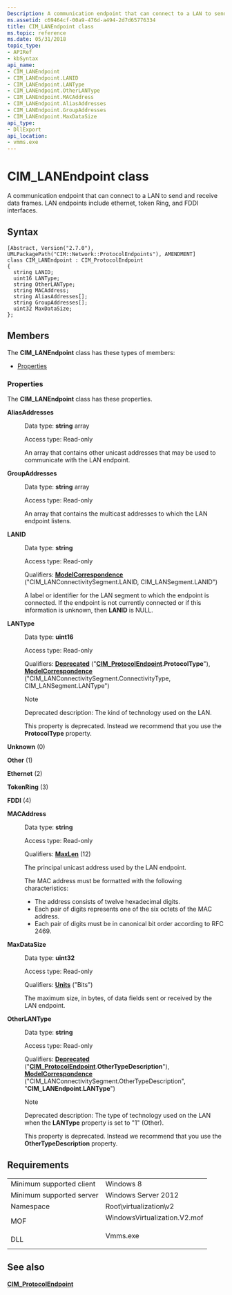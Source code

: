 ```yaml
---
Description: A communication endpoint that can connect to a LAN to send and receive data frames. LAN endpoints include ethernet, token Ring, and FDDI interfaces.
ms.assetid: c69464cf-00a9-476d-a494-2d7d65776334
title: CIM_LANEndpoint class
ms.topic: reference
ms.date: 05/31/2018
topic_type: 
- APIRef
- kbSyntax
api_name: 
- CIM_LANEndpoint
- CIM_LANEndpoint.LANID
- CIM_LANEndpoint.LANType
- CIM_LANEndpoint.OtherLANType
- CIM_LANEndpoint.MACAddress
- CIM_LANEndpoint.AliasAddresses
- CIM_LANEndpoint.GroupAddresses
- CIM_LANEndpoint.MaxDataSize
api_type: 
- DllExport
api_location: 
- vmms.exe
---
```


# CIM\_LANEndpoint class

A communication endpoint that can connect to a LAN to send and receive data frames. LAN endpoints include ethernet, token Ring, and FDDI interfaces.

## Syntax

``` syntax
[Abstract, Version("2.7.0"), UMLPackagePath("CIM::Network::ProtocolEndpoints"), AMENDMENT]
class CIM_LANEndpoint : CIM_ProtocolEndpoint
{
  string LANID;
  uint16 LANType;
  string OtherLANType;
  string MACAddress;
  string AliasAddresses[];
  string GroupAddresses[];
  uint32 MaxDataSize;
};
```

## Members

The **CIM\_LANEndpoint** class has these types of members:

-   [Properties](#properties)

### Properties

The **CIM\_LANEndpoint** class has these properties.

<dl> <dt>

**AliasAddresses**
</dt> <dd> <dl> <dt>

Data type: **string** array
</dt> <dt>

Access type: Read-only
</dt> </dl>

An array that contains other unicast addresses that may be used to communicate with the LAN endpoint.

</dd> <dt>

**GroupAddresses**
</dt> <dd> <dl> <dt>

Data type: **string** array
</dt> <dt>

Access type: Read-only
</dt> </dl>

An array that contains the multicast addresses to which the LAN endpoint listens.

</dd> <dt>

**LANID**
</dt> <dd> <dl> <dt>

Data type: **string**
</dt> <dt>

Access type: Read-only
</dt> <dt>

Qualifiers: [**ModelCorrespondence**](/windows/desktop/WmiSdk/standard-qualifiers) ("CIM\_LANConnectivitySegment.LANID, CIM\_LANSegment.LANID")
</dt> </dl>

A label or identifier for the LAN segment to which the endpoint is connected. If the endpoint is not currently connected or if this information is unknown, then **LANID** is NULL.

</dd> <dt>

**LANType**
</dt> <dd> <dl> <dt>

Data type: **uint16**
</dt> <dt>

Access type: Read-only
</dt> <dt>

Qualifiers: [**Deprecated**](/windows/desktop/WmiSdk/standard-wmi-qualifiers) ("[**CIM\_ProtocolEndpoint**](cim-protocolendpoint.md).**ProtocolType**"), [**ModelCorrespondence**](/windows/desktop/WmiSdk/standard-qualifiers) ("CIM\_LANConnectivitySegment.ConnectivityType, CIM\_LANSegment.LANType")
</dt> </dl>

> [!Note]  
> Deprecated description: The kind of technology used on the LAN.

 

This property is deprecated. Instead we recommend that you use the **ProtocolType** property.

<dt>

<span id="Unknown"></span><span id="unknown"></span><span id="UNKNOWN"></span>

**Unknown** (0)


</dt> <dd></dd> <dt>

<span id="Other"></span><span id="other"></span><span id="OTHER"></span>

**Other** (1)


</dt> <dd></dd> <dt>

<span id="Ethernet"></span><span id="ethernet"></span><span id="ETHERNET"></span>

**Ethernet** (2)


</dt> <dd></dd> <dt>

<span id="TokenRing"></span><span id="tokenring"></span><span id="TOKENRING"></span>

**TokenRing** (3)


</dt> <dd></dd> <dt>

<span id="FDDI"></span><span id="fddi"></span>

**FDDI** (4)


</dt> <dd></dd> </dl>

</dd> <dt>

**MACAddress**
</dt> <dd> <dl> <dt>

Data type: **string**
</dt> <dt>

Access type: Read-only
</dt> <dt>

Qualifiers: [**MaxLen**](/windows/desktop/WmiSdk/standard-qualifiers) (12)
</dt> </dl>

The principal unicast address used by the LAN endpoint.

The MAC address must be formatted with the following characteristics:

-   The address consists of twelve hexadecimal digits.
-   Each pair of digits represents one of the six octets of the MAC address.
-   Each pair of digits must be in canonical bit order according to RFC 2469.

</dd> <dt>

**MaxDataSize**
</dt> <dd> <dl> <dt>

Data type: **uint32**
</dt> <dt>

Access type: Read-only
</dt> <dt>

Qualifiers: [**Units**](/windows/desktop/WmiSdk/standard-qualifiers) ("Bits")
</dt> </dl>

The maximum size, in bytes, of data fields sent or received by the LAN endpoint.

</dd> <dt>

**OtherLANType**
</dt> <dd> <dl> <dt>

Data type: **string**
</dt> <dt>

Access type: Read-only
</dt> <dt>

Qualifiers: [**Deprecated**](/windows/desktop/WmiSdk/standard-wmi-qualifiers) ("[**CIM\_ProtocolEndpoint**](cim-protocolendpoint.md).**OtherTypeDescription**"), [**ModelCorrespondence**](/windows/desktop/WmiSdk/standard-qualifiers) ("CIM\_LANConnectivitySegment.OtherTypeDescription", "**CIM\_LANEndpoint**.**LANType**")
</dt> </dl>

> [!Note]  
> Deprecated description: The type of technology used on the LAN when the **LANType** property is set to "1" (Other).

 

This property is deprecated. Instead we recommend that you use the **OtherTypeDescription** property.

</dd> </dl>

## Requirements



|                                     |                                                                                                         |
|-------------------------------------|---------------------------------------------------------------------------------------------------------|
| Minimum supported client<br/> | Windows 8<br/>                                                                                    |
| Minimum supported server<br/> | Windows Server 2012<br/>                                                                          |
| Namespace<br/>                | Root\\virtualization\\v2<br/>                                                                     |
| MOF<br/>                      | <dl> <dt>WindowsVirtualization.V2.mof</dt> </dl> |
| DLL<br/>                      | <dl> <dt>Vmms.exe</dt> </dl>                     |



## See also

<dl> <dt>

[**CIM\_ProtocolEndpoint**](cim-protocolendpoint.md)
</dt> </dl>

 

